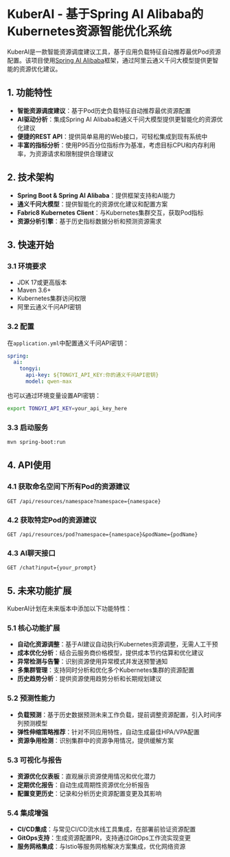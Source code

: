 # KuberAI - 基于Spring AI Alibaba的Kubernetes资源智能优化系统

KuberAI是一款智能资源调度建议工具，基于应用负载特征自动推荐最优Pod资源配置。该项目使用[Spring AI Alibaba](https://github.com/alibaba/spring-ai)框架，通过阿里云通义千问大模型提供更智能的资源优化建议。

## 1. 功能特性

- **智能资源调度建议**：基于Pod历史负载特征自动推荐最优资源配置
- **AI驱动分析**：集成Spring AI Alibaba和通义千问大模型提供更智能化的资源优化建议
- **便捷的REST API**：提供简单易用的Web接口，可轻松集成到现有系统中
- **丰富的指标分析**：使用P95百分位指标作为基准，考虑目标CPU和内存利用率，为资源请求和限制提供合理建议

## 2. 技术架构

- **Spring Boot & Spring AI Alibaba**：提供框架支持和AI能力
- **通义千问大模型**：提供智能化的资源优化建议和配置方案
- **Fabric8 Kubernetes Client**：与Kubernetes集群交互，获取Pod指标
- **资源分析引擎**：基于历史指标数据分析和预测资源需求

## 3. 快速开始

### 3.1 环境要求
- JDK 17或更高版本
- Maven 3.6+
- Kubernetes集群访问权限
- 阿里云通义千问API密钥

### 3.2  配置
在`application.yml`中配置通义千问API密钥：

```yaml
spring:
  ai:
    tongyi:
      api-key: ${TONGYI_API_KEY:你的通义千问API密钥}
      model: qwen-max
```

也可以通过环境变量设置API密钥：
```bash
export TONGYI_API_KEY=your_api_key_here
```

### 3.3 启动服务
```bash
mvn spring-boot:run
```

## 4. API使用

### 4.1 获取命名空间下所有Pod的资源建议
```
GET /api/resources/namespace?namespace={namespace}
```

### 4.2 获取特定Pod的资源建议
```
GET /api/resources/pod?namespace={namespace}&podName={podName}
```

### 4.3 AI聊天接口
```
GET /chat?input={your_prompt}
```

## 5. 未来功能扩展

KuberAI计划在未来版本中添加以下功能特性：

### 5.1 核心功能扩展
- **自动化资源调整**：基于AI建议自动执行Kubernetes资源调整，无需人工干预
- **成本优化分析**：结合云服务商价格模型，提供成本节约估算和优化建议
- **异常检测与告警**：识别资源使用异常模式并发送预警通知
- **多集群管理**：支持同时分析和优化多个Kubernetes集群的资源配置
- **历史趋势分析**：提供资源使用趋势分析和长期规划建议

### 5.2 预测性能力
- **负载预测**：基于历史数据预测未来工作负载，提前调整资源配置，引入时间序列预测模型
- **弹性伸缩策略推荐**：针对不同应用特性，自动生成最佳HPA/VPA配置
- **资源争用检测**：识别集群中的资源争用情况，提供缓解方案

### 5.3 可视化与报告
- **资源优化仪表板**：直观展示资源使用情况和优化潜力
- **定期优化报告**：自动生成周期性资源优化分析报告
- **配置变更历史**：记录和分析历史资源配置变更及其影响

### 5.4 集成增强
- **CI/CD集成**：与常见CI/CD流水线工具集成，在部署前验证资源配置
- **GitOps支持**：生成资源配置PR，支持通过GitOps工作流实现变更
- **服务网格集成**：与Istio等服务网格解决方案集成，优化网络资源


